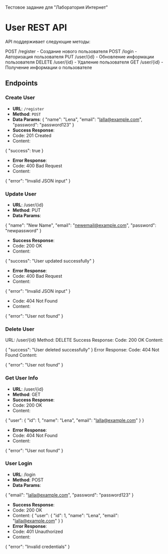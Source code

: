 Тестовое задание для "Лаборатория Интернет"

# User REST API

API поддерживает следующие методы:

POST /register - Создание нового пользователя
POST /login - Авторизация пользователя
PUT /user/{id} - Обновление информации пользователя
DELETE /user/{id} - Удаление пользователя
GET /user/{id} - Получение информации о пользователе
## Endpoints

### Create User
- **URL**: `/register`
- **Method**: `POST`
- **Data Params**:
  {
    "name": "Lena",
    "email": "lalla@example.com",
    "password": "password123"
  }
- **Success Response**:
- Code: 201 Created
- Content:

{
"success": true
}
- **Error Response**:
- Code: 400 Bad Request
- Content:

{
"error": "Invalid JSON input"
}
 
### Update User
- **URL**: /user/{id}
- **Method**: PUT
- **Data Params**:

{
"name": "New Name",
"email": "newemail@example.com",
"password": "newpassword"
}
- **Success Response**:
- Code: 200 OK
- Content:

{
"success": "User updated successfully"
}

- **Error Response**:
- Code: 400 Bad Request
- Content:

{
"error": "Invalid JSON input"
}
- Code: 404 Not Found
- Content:

{
"error": "User not found"
}
### Delete User
URL: /user/{id}
Method: DELETE
Success Response:
Code: 200 OK
Content:

{
"success": "User deleted successfully"
}
Error Response:
Code: 404 Not Found
Content:

{
"error": "User not found"
}
### Get User Info
- **URL**: /user/{id}
- **Method**: GET
- **Success Response**:
- Code: 200 OK
- Content:

{
"user": {
"id": 1,
"name": "Lena",
"email": "lalla@example.com"
}
}
- **Error Response**:
- Code: 404 Not Found
- Content:

{
"error": "User not found"
}
### User Login
- **URL**: /login
- **Method**: POST
- **Data Params**:

{
"email": "lalla@example.com",
"password": "password123"
}
- **Success Response**:
- Code: 200 OK
- Content:
{
"user": {
"id": 1,
"name": "Lena",
"email": "lalla@example.com"
}
}
- **Error Response**:
- Code: 401 Unauthorized
- Content:

{
"error": "Invalid credentials"
}
